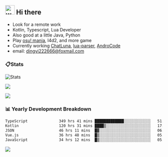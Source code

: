 ## <img alt="wave" src="https://raw.githubusercontent.com/MartinHeinz/MartinHeinz/master/wave.gif" width="30px"> Hi there

- Look for a remote work
- Kotlin, Typescript, Lua Developer
- Also good at a little Java, Python
- Play [osu! mania](https://osu.ppy.sh/users/29808669), l4d2, and more game
- Currently working [ChatLuna](https://github.com/ChatLunaLab), [lua-parser](https://github.com/dingyi222666/lua-parser), [AndroCode](https://github.com/dingyi222666/AndroCode)
- email: [dingyi222666@foxmail.com](mailto:dingyi222666@foxmail.com)

### 📋Stats

![Stats](https://github-readme-stats.vercel.app/api?username=dingyi222666&show_icons=true&icon_color=47A69E&title_color=47A69E&count_private=true)    

![](https://api.githubtrends.io/user/svg/dingyi222666/langs?time_range=one_year&include_private=True&loc_metric=changed&theme=bright_lights)

![](http://github-profile-summary-cards.vercel.app/api/cards/productive-time?username=dingyi222666&theme=nord_dark&utcOffset=8)

### 📊 Yearly Development Breakdown

<!--START_SECTION:waka-->

```txt
TypeScript              349 hrs 41 mins █████████████░░░░░░░░░░░░   51.56 %
Kotlin                  120 hrs 31 mins ████▒░░░░░░░░░░░░░░░░░░░░   17.77 %
JSON                    46 hrs 11 mins  █▓░░░░░░░░░░░░░░░░░░░░░░░   06.81 %
Vue.js                  36 hrs 48 mins  █▒░░░░░░░░░░░░░░░░░░░░░░░   05.43 %
JavaScript              34 hrs 12 mins  █▒░░░░░░░░░░░░░░░░░░░░░░░   05.04 %
```

<!--END_SECTION:waka-->

![](https://komarev.com/ghpvc/?username=dingyi222666)

